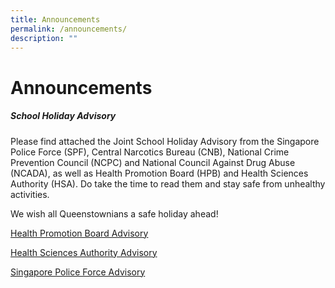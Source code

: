 ```yaml
---
title: Announcements
permalink: /announcements/
description: ""
---
```

Announcements
=============
##### **School Holiday Advisory**

Please find attached the Joint School Holiday Advisory from the Singapore Police Force (SPF), Central Narcotics Bureau (CNB), National Crime Prevention Council (NCPC) and National Council Against Drug Abuse (NCADA), as well as Health Promotion Board (HPB) and Health Sciences Authority (HSA). Do take the time to read them and stay safe from unhealthy activities.

We wish all Queenstownians a safe holiday ahead!

[Health Promotion Board Advisory](/files/hpb%20vaping%20edm%20(may%202023).pdf)

[Health Sciences Authority Advisory](/files/hpb-hsa%20joint%20advisory%20to%20parents%20and%20students_may%202023.pdf)

[Singapore Police Force Advisory](/files/spf_cnb_ncpc_ncada.pdf)


